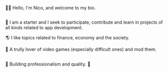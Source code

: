 👋😃 Hello, I'm Nico, and welcome to my bio.
 ##
 ##
🎹 I am a starter and I seek to participate, contribute and learn in projects of all kinds related to app development.

🌎 I like topics related to finance, economy and the society.

👾 A trully lover of video games (especially difficult ones) and mod them.
 ##
 ##
🌊 Building professionalism and quality. 🌊
